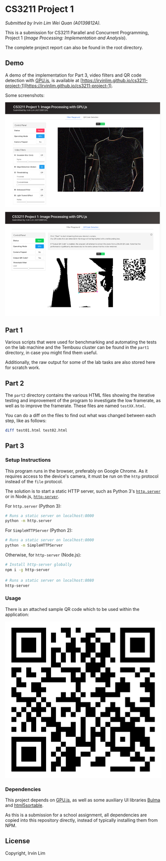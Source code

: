 # CS3211 Project 1

_Submitted by Irvin Lim Wei Quan (A0139812A)._

This is a submission for CS3211 Parallel and Concurrent Programming, Project 1 (_Image Processing: Implementation and Analysis_).

The complete project report can also be found in the root directory.

## Demo

A demo of the implementation for Part 3, video filters and QR code detection with [GPU.js](https://github.com/gpujs/gpu.js), is available at [https://irvinlim.github.io/cs3211-project-1](https://irvinlim.github.io/cs3211-project-1).

Some screenshots:

![Demo of video filters](docs/img/filters-demo.png)

![Demo of QR code detection](docs/img/qr-demo.png)

## Part 1

Various scripts that were used for benchmarking and automating the tests on the lab machine and the Tembusu cluster can be found in the `part1` directory, in case you might find them useful.

Additionally, the raw output for some of the lab tasks are also stored here for scratch work.

## Part 2

The `part2` directory contains the various HTML files showing the iterative testing and improvement of the program to investigate the low framerate, as well as to improve the framerate. These files are named `testXX.html`.

You can do a diff on the files to find out what was changed between each step, like as follows:

```sh
diff test01.html test02.html
```

## Part 3

### Setup Instructions

This program runs in the browser, preferably on Google Chrome. As it requires access to the device's camera, it must be run on the `http` protocol instead of the `file` protocol.

The solution is to start a static HTTP server, such as Python 3's [`http.server`](https://docs.python.org/3/library/http.server.html) or in Node.js, [`http-server`](https://www.npmjs.com/package/http-server).

For `http.server` (Python 3):

```sh
# Runs a static server on localhost:8000
python -m http.server
```

For `SimpleHTTPServer` (Python 2):

```sh
# Runs a static server on localhost:8000
python -m SimpleHTTPServer
```

Otherwise, for `http-server` (Node.js):

```sh
# Install http-server globally
npm i -g http-server

# Runs a static server on localhost:8080
http-server
```

### Usage

There is an attached sample QR code which to be used within the application:

![](qr-code.png)

### Dependencies

This project depends on [GPU.js](https://github.com/gpujs/gpu.js), as well as some auxiliary UI libraries [Bulma](https://bulma.io/) and [html5sortable](https://github.com/lukasoppermann/html5sortable).

As this is a submission for a school assignment, all dependencies are copied into this repository directly, instead of typically installing them from NPM.

## License

Copyright, Irvin Lim
